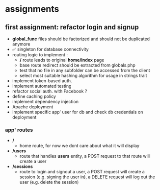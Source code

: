 
# assignments

## first assignment: refactor login and signup

- **global_func** files should be factorized and should not be duplicated anymore
- ✅ singleton for database connectivity
- routing logic to implement : 
    * **/** route leads to original **home/index** page
    * base route redirect should be extracted from globals.php
    * test that no file in any subfolder can be accessed from the client
    * select most suitable hashing algorithm for usage in strings trait
- implement token-based auth.
- implement automated testing
- refactor social auth. with Facebook ?
- define caching policy
- implement dependency injection
- Apache deployment
- implement specific app' user for db and check db credentials on deployment

### app' routes

- **/** 
    * home route, for now we dont care about what it will display
- **/users** 
    * route that handles **users** entity, a POST request to that route will create a user
- **/sessions** 
    * route to login and signout a user, a POST request will create a session (e.g. signing the user in), a DELETE request will log out the user (e.g. delete the session)

